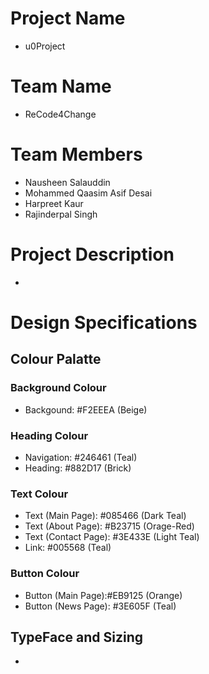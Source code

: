 # Project Name
- u0Project

# Team Name
- ReCode4Change

# Team Members
- Nausheen Salauddin
- Mohammed Qaasim Asif Desai
- Harpreet Kaur
- Rajinderpal Singh

# Project Description
- 

# Design Specifications

## Colour Palatte

### Background Colour
- Backgound: #F2EEEA (Beige)

### Heading Colour
- Navigation: #246461 (Teal)
- Heading: #882D17 (Brick)

### Text Colour
- Text (Main Page): #085466 (Dark Teal)
- Text (About Page): #B23715 (Orage-Red)
- Text (Contact Page): #3E433E (Light Teal)
- Link: #005568 (Teal)

### Button Colour
- Button (Main Page):#EB9125 (Orange)
- Button (News Page): #3E605F (Teal)

## TypeFace and Sizing
- 
